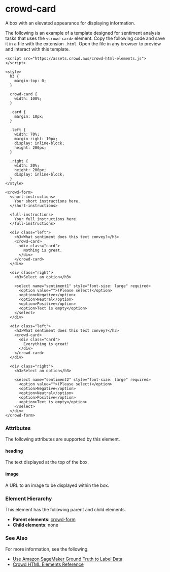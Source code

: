 # crowd\-card<a name="sms-ui-template-crowd-card"></a>

A box with an elevated appearance for displaying information\.

The following is an example of a template designed for sentiment analysis tasks that uses the `<crowd-card>` element\. Copy the following code and save it in a file with the extension `.html`\. Open the file in any browser to preview and interact with this template\. 

```
<script src="https://assets.crowd.aws/crowd-html-elements.js"></script>

<style>
  h3 {
    margin-top: 0;
  }
  
  crowd-card {
    width: 100%;
  }
  
  .card {
    margin: 10px;
  }
  
  .left {
    width: 70%;
    margin-right: 10px;
    display: inline-block;
    height: 200px;
  }
  
  .right {
    width: 20%;
    height: 200px;
    display: inline-block;
  }
</style>

<crowd-form>
  <short-instructions>
    Your short instructions here.
  </short-instructions>
  
  <full-instructions>
    Your full instructions here.
  </full-instructions>
  
  <div class="left">
    <h3>What sentiment does this text convey?</h3>
    <crowd-card>
      <div class="card">
        Nothing is great.
      </div>
    </crowd-card>
  </div>
  
  <div class="right">
    <h3>Select an option</h3>
    
    <select name="sentiment1" style="font-size: large" required>
      <option value="">(Please select)</option>
      <option>Negative</option>
      <option>Neutral</option>
      <option>Positive</option>
      <option>Text is empty</option>
    </select>
  </div>
  
  <div class="left">
    <h3>What sentiment does this text convey?</h3>
    <crowd-card>
      <div class="card">
        Everything is great!
      </div>
    </crowd-card>
  </div>
  
  <div class="right">
    <h3>Select an option</h3>
    
    <select name="sentiment2" style="font-size: large" required>
      <option value="">(Please select)</option>
      <option>Negative</option>
      <option>Neutral</option>
      <option>Positive</option>
      <option>Text is empty</option>
    </select>
  </div>
</crowd-form>
```

### Attributes<a name="card-attributes"></a>

The following attributes are supported by this element\.

#### heading<a name="card-attributes-heading"></a>

The text displayed at the top of the box\.

#### image<a name="card-attributes-image"></a>

A URL to an image to be displayed within the box\.

### Element Hierarchy<a name="card-element-hierarchy"></a>

This element has the following parent and child elements\.
+ **Parent elements**: [crowd\-form](sms-ui-template-crowd-form.md)
+ **Child elements**: none

### See Also<a name="card-see-also"></a>

For more information, see the following\.
+ [Use Amazon SageMaker Ground Truth to Label Data](sms.md)
+ [Crowd HTML Elements Reference](sms-ui-template-reference.md)